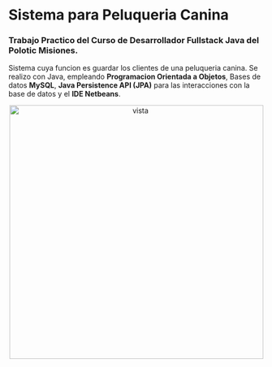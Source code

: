 # Sistema para Peluqueria Canina
### Trabajo Practico del Curso de Desarrollador Fullstack Java del Polotic Misiones.

Sistema cuya funcion es guardar los clientes de una peluqueria canina. Se realizo con Java, empleando <b>Programacion Orientada a Objetos</b>, Bases de datos <b>MySQL</b>, <b>Java Persistence API (JPA)</b> para las interacciones con la base de datos y el <b>IDE Netbeans</b>.

<div align="center" >
<img width="500px" alt="vista" src="https://user-images.githubusercontent.com/75265449/147792747-e2410fb1-f0c9-4f98-af97-85795837947a.png">
</div>
